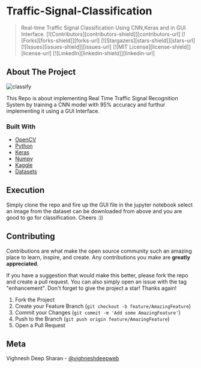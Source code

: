 # Traffic-Signal-Classification
> Real-time Traffic Signal Classification Using CNN,Keras and in GUI Interface.
[![Contributors][contributors-shield]][contributors-url]
[![Forks][forks-shield]][forks-url]
[![Stargazers][stars-shield]][stars-url]
[![Issues][issues-shield]][issues-url]
[![MIT License][license-shield]][license-url]
[![LinkedIn][linkedin-shield]][linkedin-url]

<!-- ABOUT THE PROJECT -->
## About The Project
![classify](https://user-images.githubusercontent.com/52296623/150990686-97c8f10c-50d6-45bb-968d-c3cfc475c62a.png)

This Repo is about implementing Real Time Traffic Signal Recognition System by training a CNN model with 95% accuracy and furthur implementing it using a GUI Interface.

### Built With

* [OpenCV](https://opencv.org/)
* [Python](https://www.python.org/)
* [Keras](https://keras.io/)
* [Numpy](https://numpy.org/)
* [Kaggle](https://www.kaggle.com/)
* [Datasets](https://www.kaggle.com/meowmeowmeowmeowmeow/gtsrb-german-traffic-sign)

## Execution
Simply clone the repo and fire up the GUI file in the jupyter notebook select an image from the dataset can be downloaded from above and you are good to go for classification. Cheers :))
<!-- CONTRIBUTING -->
## Contributing

Contributions are what make the open source community such an amazing place to learn, inspire, and create. Any contributions you make are **greatly appreciated**.

If you have a suggestion that would make this better, please fork the repo and create a pull request. You can also simply open an issue with the tag "enhancement".
Don't forget to give the project a star! Thanks again!

1. Fork the Project
2. Create your Feature Branch (`git checkout -b feature/AmazingFeature`)
3. Commit your Changes (`git commit -m 'Add some AmazingFeature'`)
4. Push to the Branch (`git push origin feature/AmazingFeature`)
5. Open a Pull Request

## Meta
Vighnesh Deep Sharan - [@vighneshdeepweb](https://www.linkedin.com/in/vighnesh-deep-202001/)



